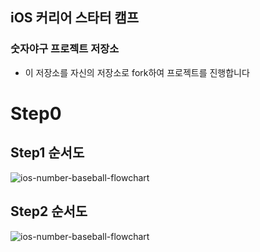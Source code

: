 ## iOS 커리어 스타터 캠프

### 숫자야구 프로젝트 저장소

- 이 저장소를 자신의 저장소로 fork하여 프로젝트를 진행합니다

# Step0
## Step1 순서도

![ios-number-baseball-flowchart](https://user-images.githubusercontent.com/96932116/163082482-cd2b4b5a-3b4b-4bce-883a-db694f9e85fa.png)

## Step2 순서도
![ios-number-baseball-flowchart](https://user-images.githubusercontent.com/99063327/163343779-a44e197b-681b-4c5d-95af-cdf5479f45db.png)
